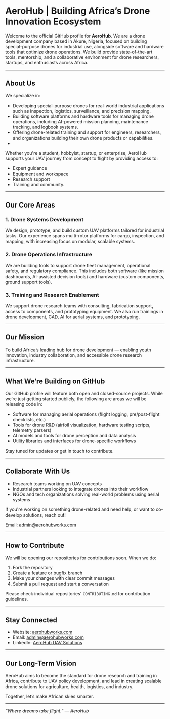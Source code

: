 # AeroHub | Building Africa’s Drone Innovation Ecosystem

Welcome to the official GitHub profile for **AeroHub**. We are a drone development company based in Akure, Nigeria, focused on building special-purpose drones for industrial use, alongside software and hardware tools that optimize drone operations. We build provide state-of-the-art tools, mentorship, and a collaborative environment for drone researchers, startups, and enthusiasts across Africa.

---

## About Us

We specialize in:

- Developing special-purpose drones for real-world industrial applications such as inspection, logistics, surveillance, and precision mapping.
- Building software platforms and hardware tools for managing drone operations, including AI-powered mission planning, maintenance tracking, and logbook systems.
- Offering drone-related training and support for engineers, researchers, and organizations building their own drone products or capabilities.
- 

Whether you're a student, hobbyist, startup, or enterprise, AeroHub supports your UAV journey from concept to flight by providing access to:
- Expert guidance
- Equipment and workspace
- Research support
- Training and community.

---

## Our Core Areas

### 1. Drone Systems Development
We design, prototype, and build custom UAV platforms tailored for industrial tasks. Our experience spans multi-rotor platforms for cargo, inspection, and mapping, with increasing focus on modular, scalable systems.

### 2. Drone Operations Infrastructure
We are building tools to support drone fleet management, operational safety, and regulatory compliance. This includes both software (like mission dashboards, AI-assisted decision tools) and hardware (custom components, ground support tools).

### 3. Training and Research Enablement
We support drone research teams with consulting, fabrication support, access to components, and prototyping equipment. We also run trainings in drone development, CAD, AI for aerial systems, and prototyping.


---

## Our Mission

To build Africa’s leading hub for drone development — enabling youth innovation, industry collaboration, and accessible drone research infrastructure.

---

## What We’re Building on GitHub

Our GitHub profile will feature both open and closed-source projects. While we’re just getting started publicly, the following are areas we will be releasing code in:

- Software for managing aerial operations (flight logging, pre/post-flight checklists, etc.)
- Tools for drone R&D (airfoil visualization, hardware testing scripts, telemetry parsers)
- AI models and tools for drone perception and data analysis
- Utility libraries and interfaces for drone-specific workflows


Stay tuned for updates or get in touch to contribute.

---

## Collaborate With Us

- Research teams working on UAV concepts
- Industrial partners looking to integrate drones into their workflow
- NGOs and tech organizations solving real-world problems using aerial systems

If you're working on something drone-related and need help, or want to co-develop solutions, reach out!

Email: [admin@aerohubworks.com](mailto:admin@aerohubworks.com)

---

## How to Contribute

We will be opening our repositories for contributions soon. When we do:

1. Fork the repository
2. Create a feature or bugfix branch
3. Make your changes with clear commit messages
4. Submit a pull request and start a conversation

Please check individual repositories' `CONTRIBUTING.md` for contribution guidelines.

---

## Stay Connected

- Website: [aerohubworks.com](https://www.aerohubworks.com)
- Email: [admin@aerohubworks.com](mailto:admin@aerohubworks.com)
- LinkedIn: [AeroHub UAV Solutions](https://linkedin.com/company/aerohub-uav-solutions)

---

## Our Long-Term Vision

AeroHub aims to become the standard for drone research and training in Africa, contribute to UAV policy development, and lead in creating scalable drone solutions for agriculture, health, logistics, and industry.

Together, let’s make African skies smarter. 

---

_“Where dreams take flight.” — AeroHub_

